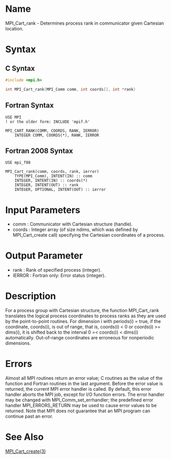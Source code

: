 # Name

MPI_Cart_rank - Determines process rank in communicator given
Cartesian location.

# Syntax

## C Syntax

```C
#include <mpi.h>

int MPI_Cart_rank(MPI_Comm comm, int coords[], int *rank)
```


## Fortran Syntax

```Fortran
USE MPI
! or the older form: INCLUDE 'mpif.h'

MPI_CART_RANK(COMM, COORDS, RANK, IERROR)
    INTEGER	COMM, COORDS(*), RANK, IERROR
```


## Fortran 2008 Syntax

```Fortran
USE mpi_f08

MPI_Cart_rank(comm, coords, rank, ierror)
    TYPE(MPI_Comm), INTENT(IN) :: comm
    INTEGER, INTENT(IN) :: coords(*)
    INTEGER, INTENT(OUT) :: rank
    INTEGER, OPTIONAL, INTENT(OUT) :: ierror
```


# Input Parameters

* comm : Communicator with Cartesian structure (handle).
* coords : Integer array (of size ndims, which was defined by MPI_Cart_create
call) specifying the Cartesian coordinates of a process.

# Output Parameter

* rank : Rank of specified process (integer).
* IERROR : Fortran only: Error status (integer).

# Description

For a process group with Cartesian structure, the function MPI_Cart_rank
translates the logical process coordinates to process ranks as they are
used by the point-to-point routines. For dimension i with periods(i) =
true, if the coordinate, coords(i), is out of range, that is, coords(i)
< 0 or coords(i) >= dims(i), it is shifted back to the interval 0 =<
coords(i) < dims(i) automatically. Out-of-range coordinates are
erroneous for nonperiodic dimensions.

# Errors

Almost all MPI routines return an error value; C routines as the value
of the function and Fortran routines in the last argument.
Before the error value is returned, the current MPI error handler is
called. By default, this error handler aborts the MPI job, except for
I/O function errors. The error handler may be changed with
MPI_Comm_set_errhandler; the predefined error handler MPI_ERRORS_RETURN
may be used to cause error values to be returned. Note that MPI does not
guarantee that an MPI program can continue past an error.

# See Also

[MPI_Cart_create(3)](MPI_Cart_create.html)
